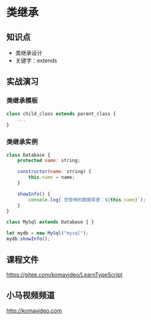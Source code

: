 类继承
======

## 知识点

* 类继承设计
* 关键字：extends

## 实战演习

### 类继承模板

~~~js
class child_class extends parent_class {
    ...
}
~~~

### 类继承实例

~~~js
class Database {
    protected name: string;

    constructor(name: string) {
        this.name = name;
    }

    showInfo() {
        console.log(`您使用的数据库是：${this.name}`);
    }
}

class MySql extends Database { }

let mydb = new MySql("mysql");
mydb.showInfo();
~~~

## 课程文件

https://gitee.com/komavideo/LearnTypeScript

## 小马视频频道

http://komavideo.com
